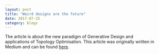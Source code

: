 ```yaml
---
layout: post
title: "Weird designs are the future"
date: 2017-07-25
category: blogs
---
```

The article is about the new paradigm of Generative Design and applications of Topology Optimisation.
This article was originally written in Medium and can be found [here](https://link.medium.com/LLnV7AMlFT).
